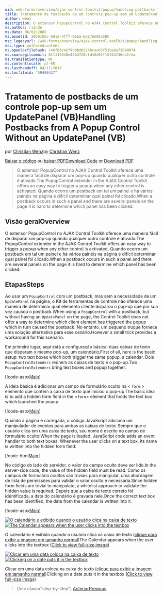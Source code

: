 ```yaml
---
uid: web-forms/overview/ajax-control-toolkit/popup/handling-postbacks-from-a-popup-control-without-an-updatepanel-vb
title: Tratamento de Postbacks de um controle pop-up sem um UpdatePanel (VB) | Microsoft Docs
author: wenz
description: O extensor PopupControl no AJAX Control Toolkit oferece uma maneira fácil de disparar um pop-up quando qualquer outro controle é ativado. Quando ocorre um postback em su...
ms.author: riande
ms.date: 06/02/2008
ms.assetid: a0b9186c-0912-4fff-916a-6d17e696a50b
msc.legacyurl: /web-forms/overview/ajax-control-toolkit/popup/handling-postbacks-from-a-popup-control-without-an-updatepanel-vb
msc.type: authoredcontent
ms.openlocfilehash: c46f00c42f9b06d0224bcae03f51be8a73099974
ms.sourcegitcommit: 0f1119340e4464720cfd16d0ff15764746ea1fea
ms.translationtype: MT
ms.contentlocale: pt-BR
ms.lasthandoff: 04/17/2019
ms.locfileid: "59409337"
---
```

# <a name="handling-postbacks-from-a-popup-control-without-an-updatepanel-vb"></a><span data-ttu-id="18c3a-104">Tratamento de postbacks de um controle pop-up sem um UpdatePanel (VB)</span><span class="sxs-lookup"><span data-stu-id="18c3a-104">Handling Postbacks from A Popup Control Without an UpdatePanel (VB)</span></span>

<span data-ttu-id="18c3a-105">por [Christian Wenz](https://github.com/wenz)</span><span class="sxs-lookup"><span data-stu-id="18c3a-105">by [Christian Wenz](https://github.com/wenz)</span></span>

<span data-ttu-id="18c3a-106">[Baixar o código](http://download.microsoft.com/download/9/3/f/93f8daea-bebd-4821-833b-95205389c7d0/PopupControl3.vb.zip) ou [baixar PDF](http://download.microsoft.com/download/2/d/c/2dc10e34-6983-41d4-9c08-f78f5387d32b/popupcontrol3VB.pdf)</span><span class="sxs-lookup"><span data-stu-id="18c3a-106">[Download Code](http://download.microsoft.com/download/9/3/f/93f8daea-bebd-4821-833b-95205389c7d0/PopupControl3.vb.zip) or [Download PDF](http://download.microsoft.com/download/2/d/c/2dc10e34-6983-41d4-9c08-f78f5387d32b/popupcontrol3VB.pdf)</span></span>

> <span data-ttu-id="18c3a-107">O extensor PopupControl no AJAX Control Toolkit oferece uma maneira fácil de disparar um pop-up quando qualquer outro controle é ativado.</span><span class="sxs-lookup"><span data-stu-id="18c3a-107">The PopupControl extender in the AJAX Control Toolkit offers an easy way to trigger a popup when any other control is activated.</span></span> <span data-ttu-id="18c3a-108">Quando ocorre um postback em tal um painel e há vários painéis na página é difícil determinar qual painel foi clicado.</span><span class="sxs-lookup"><span data-stu-id="18c3a-108">When a postback occurs in such a panel and there are several panels on the page it is hard to determine which panel has been clicked.</span></span>


## <a name="overview"></a><span data-ttu-id="18c3a-109">Visão geral</span><span class="sxs-lookup"><span data-stu-id="18c3a-109">Overview</span></span>

<span data-ttu-id="18c3a-110">O extensor PopupControl no AJAX Control Toolkit oferece uma maneira fácil de disparar um pop-up quando qualquer outro controle é ativado.</span><span class="sxs-lookup"><span data-stu-id="18c3a-110">The PopupControl extender in the AJAX Control Toolkit offers an easy way to trigger a popup when any other control is activated.</span></span> <span data-ttu-id="18c3a-111">Quando ocorre um postback em tal um painel e há vários painéis na página é difícil determinar qual painel foi clicado.</span><span class="sxs-lookup"><span data-stu-id="18c3a-111">When a postback occurs in such a panel and there are several panels on the page it is hard to determine which panel has been clicked.</span></span>

## <a name="steps"></a><span data-ttu-id="18c3a-112">Etapas</span><span class="sxs-lookup"><span data-stu-id="18c3a-112">Steps</span></span>

<span data-ttu-id="18c3a-113">Ao usar um `PopupControl` com um postback, mas sem a necessidade de um `UpdatePanel` na página, o Kit de ferramentas de controle não oferece uma maneira de determinar qual elemento cliente disparou o pop-up que por sua vez causou o postback.</span><span class="sxs-lookup"><span data-stu-id="18c3a-113">When using a `PopupControl` with a postback, but without having an `UpdatePanel` on the page, the Control Toolkit does not offer a way to determine which client element has triggered the popup which in turn caused the postback.</span></span> <span data-ttu-id="18c3a-114">No entanto, um pequeno truque fornece uma solução alternativa para esse cenário.</span><span class="sxs-lookup"><span data-stu-id="18c3a-114">However a small trick provides a workaround for this scenario.</span></span>

<span data-ttu-id="18c3a-115">Em primeiro lugar, aqui está a configuração básica: duas caixas de texto que disparam o mesmo pop-up, um calendário.</span><span class="sxs-lookup"><span data-stu-id="18c3a-115">First of all, here is the basic setup: two text boxes which both trigger the same popup, a calendar.</span></span> <span data-ttu-id="18c3a-116">Dois `PopupControlExtenders` reúnem as caixas de texto e o pop-up.</span><span class="sxs-lookup"><span data-stu-id="18c3a-116">Two `PopupControlExtenders` bring text boxes and popup together.</span></span>

[!code-aspx[Main](handling-postbacks-from-a-popup-control-without-an-updatepanel-vb/samples/sample1.aspx)]

<span data-ttu-id="18c3a-117">A ideia básica é adicionar um campo de formulário oculto na &lt; `form` &gt; elemento que contém a caixa de texto que iniciou o pop-up:</span><span class="sxs-lookup"><span data-stu-id="18c3a-117">The basic idea is to add a hidden form field in the &lt;`form`&gt; element that holds the text box which launched the popup:</span></span>

[!code-aspx[Main](handling-postbacks-from-a-popup-control-without-an-updatepanel-vb/samples/sample2.aspx)]

<span data-ttu-id="18c3a-118">Quando a página é carregada, o código JavaScript adiciona um manipulador de eventos para ambas as caixas de texto: Sempre que o usuário clica em uma caixa de texto, seu nome é escrito no campo de formulário oculto:</span><span class="sxs-lookup"><span data-stu-id="18c3a-118">When the page is loaded, JavaScript code adds an event handler to both text boxes: Whenever the user clicks on a text box, its name is written into the hidden form field:</span></span>

[!code-html[Main](handling-postbacks-from-a-popup-control-without-an-updatepanel-vb/samples/sample3.html)]

<span data-ttu-id="18c3a-119">No código do lado do servidor, o valor do campo oculto deve ser lido.</span><span class="sxs-lookup"><span data-stu-id="18c3a-119">In the server-side code, the value of the hidden field must be read.</span></span> <span data-ttu-id="18c3a-120">Como os campos de formulário ocultos são triviais para manipular, uma abordagem de lista de permissões para validar o valor oculto é necessária.</span><span class="sxs-lookup"><span data-stu-id="18c3a-120">Since hidden form fields are trivial to manipulate, a whitelist approach to validate the hidden value is required.</span></span> <span data-ttu-id="18c3a-121">Depois que a caixa de texto correto foi identificada, a data do calendário é gravada nele.</span><span class="sxs-lookup"><span data-stu-id="18c3a-121">Once the correct text box has been identified, the date from the calendar is written into it.</span></span>

[!code-aspx[Main](handling-postbacks-from-a-popup-control-without-an-updatepanel-vb/samples/sample4.aspx)]


<span data-ttu-id="18c3a-122">[![O calendário é exibido quando o usuário clica na caixa de texto](handling-postbacks-from-a-popup-control-without-an-updatepanel-vb/_static/image2.png)](handling-postbacks-from-a-popup-control-without-an-updatepanel-vb/_static/image1.png)</span><span class="sxs-lookup"><span data-stu-id="18c3a-122">[![The Calendar appears when the user clicks into the textbox](handling-postbacks-from-a-popup-control-without-an-updatepanel-vb/_static/image2.png)](handling-postbacks-from-a-popup-control-without-an-updatepanel-vb/_static/image1.png)</span></span>

<span data-ttu-id="18c3a-123">O calendário é exibido quando o usuário clica na caixa de texto ([clique para exibir a imagem em tamanho normal](handling-postbacks-from-a-popup-control-without-an-updatepanel-vb/_static/image3.png))</span><span class="sxs-lookup"><span data-stu-id="18c3a-123">The Calendar appears when the user clicks into the textbox ([Click to view full-size image](handling-postbacks-from-a-popup-control-without-an-updatepanel-vb/_static/image3.png))</span></span>


<span data-ttu-id="18c3a-124">[![Clicar em uma data coloca na caixa de texto](handling-postbacks-from-a-popup-control-without-an-updatepanel-vb/_static/image5.png)](handling-postbacks-from-a-popup-control-without-an-updatepanel-vb/_static/image4.png)</span><span class="sxs-lookup"><span data-stu-id="18c3a-124">[![Clicking on a date puts it in the textbox](handling-postbacks-from-a-popup-control-without-an-updatepanel-vb/_static/image5.png)](handling-postbacks-from-a-popup-control-without-an-updatepanel-vb/_static/image4.png)</span></span>

<span data-ttu-id="18c3a-125">Clicar em uma data coloca na caixa de texto ([clique para exibir a imagem em tamanho normal](handling-postbacks-from-a-popup-control-without-an-updatepanel-vb/_static/image6.png))</span><span class="sxs-lookup"><span data-stu-id="18c3a-125">Clicking on a date puts it in the textbox ([Click to view full-size image](handling-postbacks-from-a-popup-control-without-an-updatepanel-vb/_static/image6.png))</span></span>

> [!div class="step-by-step"]
> [<span data-ttu-id="18c3a-126">Anterior</span><span class="sxs-lookup"><span data-stu-id="18c3a-126">Previous</span></span>](handling-postbacks-from-a-popup-control-with-an-updatepanel-vb.md)
